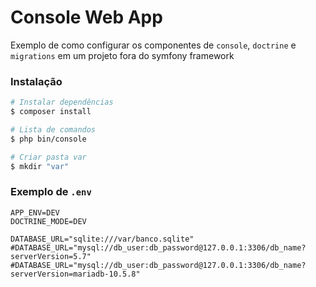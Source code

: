 # Console Web App

Exemplo de como configurar os componentes de `console`, `doctrine` e `migrations` em um projeto fora
do symfony framework

### Instalação

```bash
# Instalar dependências
$ composer install

# Lista de comandos
$ php bin/console 

# Criar pasta var
$ mkdir "var"
```

### Exemplo de `.env`

```dotenv
APP_ENV=DEV
DOCTRINE_MODE=DEV

DATABASE_URL="sqlite:///var/banco.sqlite"
#DATABASE_URL="mysql://db_user:db_password@127.0.0.1:3306/db_name?serverVersion=5.7"
#DATABASE_URL="mysql://db_user:db_password@127.0.0.1:3306/db_name?serverVersion=mariadb-10.5.8"
```